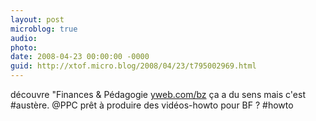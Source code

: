 ```yaml
---
layout: post
microblog: true
audio: 
photo: 
date: 2008-04-23 00:00:00 -0000
guid: http://xtof.micro.blog/2008/04/23/t795002969.html
---
```

découvre "Finances &amp; Pédagogie [yweb.com/bz](http://yweb.com/bz) ça a du sens mais c'est #austère. @PPC prêt à produire des vidéos-howto pour BF ? #howto
